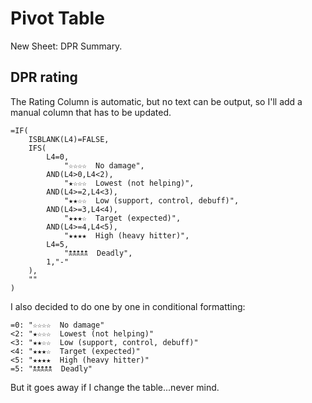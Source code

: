 # Pivot Table

New Sheet: DPR Summary.

## DPR rating

The Rating Column is automatic, but no text can be output, so I'll add a manual column that has to be updated.

```
=IF(
    ISBLANK(L4)=FALSE,
    IFS(
        L4=0,
            "☆☆☆☆  No damage",
        AND(L4>0,L4<2),
            "★☆☆☆  Lowest (not helping)",
        AND(L4>=2,L4<3),
            "★★☆☆  Low (support, control, debuff)",
        AND(L4>=3,L4<4),
            "★★★☆  Target (expected)",
        AND(L4>=4,L4<5),
            "★★★★  High (heavy hitter)",
        L4=5,
            "🕱🕱🕱🕱🕱  Deadly",
        1,"-"
    ),
    ""
)
```

I also decided to do one by one in conditional formatting:

```
=0: "☆☆☆☆  No damage"
<2: "★☆☆☆  Lowest (not helping)"
<3: "★★☆☆  Low (support, control, debuff)"
<4: "★★★☆  Target (expected)"
<5: "★★★★  High (heavy hitter)"
=5: "🕱🕱🕱🕱🕱  Deadly"
```

But it goes away if I change the table...never mind.